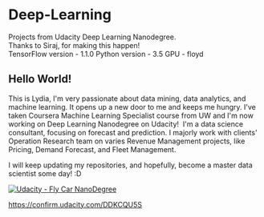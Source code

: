 # Deep-Learning
Projects from Udacity Deep Learning Nanodegree.  
Thanks to Siraj, for making this happen!  
TensorFlow version - 1.1.0
Python version - 3.5
GPU - floyd

## Hello World!

This is Lydia, I'm very passionate about data mining, data analytics, and machine learning. It opens up a new door to me and keeps me hungry. I've taken Coursera Machine Learning Specialist course from UW and I'm now working on Deep Learning Nanodegree on Udacity! 
I'm a data science consultant, focusing on forecast and prediction. I majorly work with clients' Operation Research team on varies Revenue Management projects, like Pricing, Demand Forecast, and Fleet Management. 

I will keep updating my repositories, and hopefully, become a master data scientist some day! :D

[![Udacity - Fly Car NanoDegree](https://s3.amazonaws.com/udacity-sdc/github/shield-carnd.svg)](http://www.udacity.com/flying-car-nanodegree--nd787)

https://confirm.udacity.com/DDKCQU5S
